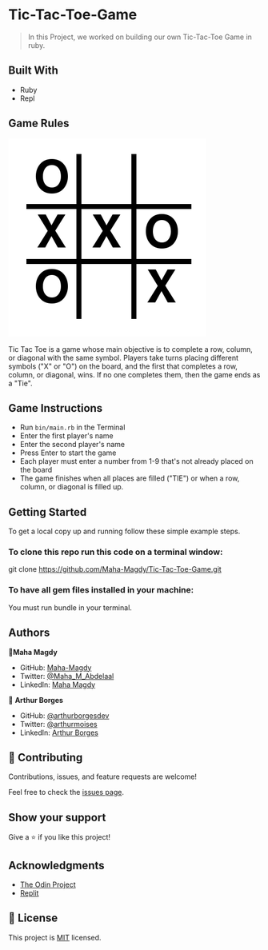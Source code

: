 # Tic-Tac-Toe-Game

> In this Project, we worked on building our own Tic-Tac-Toe Game in ruby.

## Built With

- Ruby
- Repl

## Game Rules

![screenshot](./game-picture.png)

Tic Tac Toe is a game whose main objective is to complete a row, column, or diagonal with the same symbol. Players take turns placing different symbols ("X" or "O") on the board, and the first that completes a row, column, or diagonal, wins. If no one completes them, then the game ends as a "Tie".

## Game Instructions

- Run `bin/main.rb` in the Terminal
- Enter the first player's name
- Enter the second player's name
- Press Enter to start the game
- Each player must enter a number from 1-9 that's not already placed on the board
- The game finishes when all places are filled ("TIE") or when a row, column, or diagonal is filled up.

## Getting Started

To get a local copy up and running follow these simple example steps.

### To clone this repo run this code on a terminal window: 

git clone https://github.com/Maha-Magdy/Tic-Tac-Toe-Game.git

### To have all gem files installed in your machine:

You must run bundle in your terminal.

## Authors

👤**Maha Magdy**

- GitHub: [Maha-Magdy](https://github.com/Maha-Magdy)
- Twitter: [@Maha_M_Abdelaal](https://twitter.com/Maha_M_Abdelaal)
- LinkedIn: [Maha Magdy](https://www.linkedin.com/in/maha-magdy-18a8a7116/)

👤 **Arthur Borges**
- GitHub: [@arthurborgesdev](https://github.com/arthurborgesdev)
- Twitter: [@arthurmoises](https://twitter.com/arthurmoises)
- LinkedIn: [Arthur Borges](https://www.linkedin.com/in/arthurmoises)

## 🤝 Contributing

Contributions, issues, and feature requests are welcome!

Feel free to check the [issues page](https://github.com/Maha-Magdy/Tic-Tac-Toe-Game/issues).

## Show your support

Give a ⭐️ if you like this project!

## Acknowledgments

- [The Odin Project](https://www.theodinproject.com/paths/full-stack-ruby-on-rails/courses/ruby-programming/lessons/tic-tac-toe)
- [Replit](https://replit.com/~)


## 📝 License

This project is [MIT](./LICENSE) licensed.
